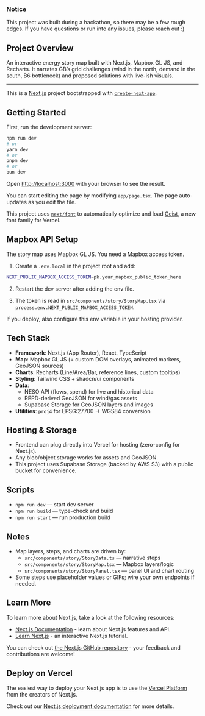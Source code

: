 ### Notice

This project was built during a hackathon, so there may be a few rough edges. If you have questions or run into any issues, please reach out :)

## Project Overview

An interactive energy story map built with Next.js, Mapbox GL JS, and Recharts. It narrates GB’s grid challenges (wind in the north, demand in the south, B6 bottleneck) and proposed solutions with live-ish visuals.

---

This is a [Next.js](https://nextjs.org) project bootstrapped with [`create-next-app`](https://nextjs.org/docs/app/api-reference/cli/create-next-app).

## Getting Started

First, run the development server:

```bash
npm run dev
# or
yarn dev
# or
pnpm dev
# or
bun dev
```

Open [http://localhost:3000](http://localhost:3000) with your browser to see the result.

You can start editing the page by modifying `app/page.tsx`. The page auto-updates as you edit the file.

This project uses [`next/font`](https://nextjs.org/docs/app/building-your-application/optimizing/fonts) to automatically optimize and load [Geist](https://vercel.com/font), a new font family for Vercel.

## Mapbox API Setup

The story map uses Mapbox GL JS. You need a Mapbox access token.

1) Create a `.env.local` in the project root and add:

```bash
NEXT_PUBLIC_MAPBOX_ACCESS_TOKEN=pk.your_mapbox_public_token_here
```

2) Restart the dev server after adding the env file.

3) The token is read in `src/components/story/StoryMap.tsx` via `process.env.NEXT_PUBLIC_MAPBOX_ACCESS_TOKEN`.

If you deploy, also configure this env variable in your hosting provider.

## Tech Stack

- **Framework**: Next.js (App Router), React, TypeScript
- **Map**: Mapbox GL JS (+ custom DOM overlays, animated markers, GeoJSON sources)
- **Charts**: Recharts (Line/Area/Bar, reference lines, custom tooltips)
- **Styling**: Tailwind CSS + shadcn/ui components
- **Data**:
  - NESO API (flows, spend) for live and historical data
  - REPD-derived GeoJSON for wind/gas assets
  - Supabase Storage for GeoJSON layers and images
- **Utilities**: `proj4` for EPSG:27700 → WGS84 conversion

## Hosting & Storage

- Frontend can plug directly into Vercel for hosting (zero-config for Next.js).
- Any blob/object storage works for assets and GeoJSON.
- This project uses Supabase Storage (backed by AWS S3) with a public bucket for convenience.

## Scripts

- `npm run dev` — start dev server
- `npm run build` — type-check and build
- `npm run start` — run production build

## Notes

- Map layers, steps, and charts are driven by:
  - `src/components/story/StoryData.ts` — narrative steps
  - `src/components/story/StoryMap.tsx` — Mapbox layers/logic
  - `src/components/story/StoryPanel.tsx` — panel UI and chart routing
- Some steps use placeholder values or GIFs; wire your own endpoints if needed.

## Learn More

To learn more about Next.js, take a look at the following resources:

- [Next.js Documentation](https://nextjs.org/docs) - learn about Next.js features and API.
- [Learn Next.js](https://nextjs.org/learn) - an interactive Next.js tutorial.

You can check out [the Next.js GitHub repository](https://github.com/vercel/next.js) - your feedback and contributions are welcome!

## Deploy on Vercel

The easiest way to deploy your Next.js app is to use the [Vercel Platform](https://vercel.com/new?utm_medium=default-template&filter=next.js&utm_source=create-next-app&utm_campaign=create-next-app-readme) from the creators of Next.js.

Check out our [Next.js deployment documentation](https://nextjs.org/docs/app/building-your-application/deploying) for more details.
